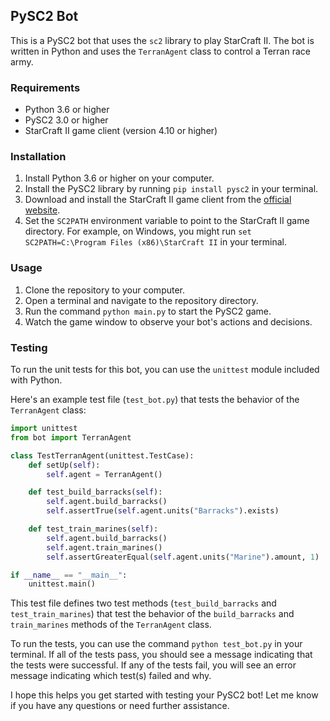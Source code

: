 ## PySC2 Bot

This is a PySC2 bot that uses the `sc2` library to play StarCraft II. The bot is written in Python and uses the `TerranAgent` class to control a Terran race army.

### Requirements

- Python 3.6 or higher
- PySC2 3.0 or higher
- StarCraft II game client (version 4.10 or higher)

### Installation

1. Install Python 3.6 or higher on your computer.
2. Install the PySC2 library by running `pip install pysc2` in your terminal.
3. Download and install the StarCraft II game client from the [official website](https://starcraft2.com/en-us/).
4. Set the `SC2PATH` environment variable to point to the StarCraft II game directory. For example, on Windows, you might run `set SC2PATH=C:\Program Files (x86)\StarCraft II` in your terminal.

### Usage

1. Clone the repository to your computer.
2. Open a terminal and navigate to the repository directory.
3. Run the command `python main.py` to start the PySC2 game.
4. Watch the game window to observe your bot's actions and decisions.

### Testing

To run the unit tests for this bot, you can use the `unittest` module included with Python.

Here's an example test file (`test_bot.py`) that tests the behavior of the `TerranAgent` class:

```python
import unittest
from bot import TerranAgent

class TestTerranAgent(unittest.TestCase):
    def setUp(self):
        self.agent = TerranAgent()

    def test_build_barracks(self):
        self.agent.build_barracks()
        self.assertTrue(self.agent.units("Barracks").exists)

    def test_train_marines(self):
        self.agent.build_barracks()
        self.agent.train_marines()
        self.assertGreaterEqual(self.agent.units("Marine").amount, 1)

if __name__ == "__main__":
    unittest.main()
```

This test file defines two test methods (`test_build_barracks` and `test_train_marines`) that test the behavior of the `build_barracks` and `train_marines` methods of the `TerranAgent` class.

To run the tests, you can use the command `python test_bot.py` in your terminal. If all of the tests pass, you should see a message indicating that the tests were successful. If any of the tests fail, you will see an error message indicating which test(s) failed and why.

I hope this helps you get started with testing your PySC2 bot! Let me know if you have any questions or need further assistance.
